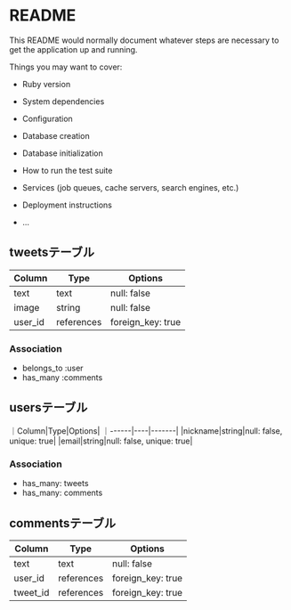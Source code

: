 # README

This README would normally document whatever steps are necessary to get the
application up and running.

Things you may want to cover:

* Ruby version

* System dependencies

* Configuration

* Database creation

* Database initialization

* How to run the test suite

* Services (job queues, cache servers, search engines, etc.)

* Deployment instructions

* ...

## tweetsテーブル

|Column|Type|Options|
|------|----|-------|
|text|text|null: false|
|image|string|null: false|
|user_id|references|foreign_key: true|

### Association
- belongs_to :user
- has_many :comments

## usersテーブル
｜Column|Type|Options|
｜------|----|-------|
|nickname|string|null: false, unique: true|
|email|string|null: false, unique: true|

### Association
- has_many: tweets
- has_many: comments

## commentsテーブル

|Column|Type|Options|
|------|----|-------|
|text|text|null: false|
|user_id|references|foreign_key: true|
|tweet_id|references|foreign_key: true|



